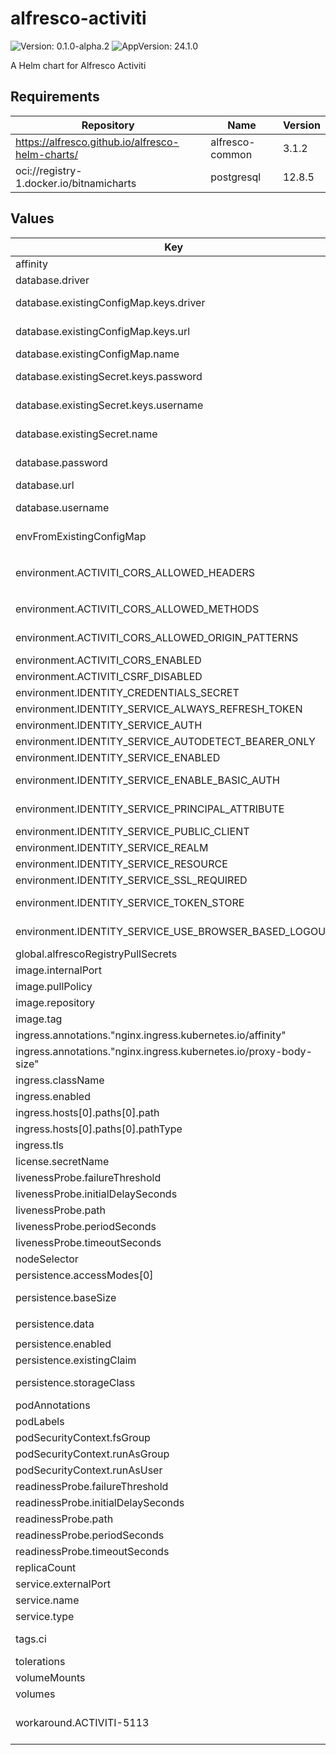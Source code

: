 # alfresco-activiti

![Version: 0.1.0-alpha.2](https://img.shields.io/badge/Version-0.1.0--alpha.2-informational?style=flat-square) ![AppVersion: 24.1.0](https://img.shields.io/badge/AppVersion-24.1.0-informational?style=flat-square)

A Helm chart for Alfresco Activiti

## Requirements

| Repository | Name | Version |
|------------|------|---------|
| https://alfresco.github.io/alfresco-helm-charts/ | alfresco-common | 3.1.2 |
| oci://registry-1.docker.io/bitnamicharts | postgresql | 12.8.5 |

## Values

| Key | Type | Default | Description |
|-----|------|---------|-------------|
| affinity | object | `{}` |  |
| database.driver | string | `nil` | JDBC driver Class |
| database.existingConfigMap.keys.driver | string | `"DATABASE_DRIVER"` | configmap key where to find the JDBC driver Class for aps app |
| database.existingConfigMap.keys.url | string | `"DATABASE_URL"` | configmap key where to find the URL of the database for aps app |
| database.existingConfigMap.name | string | `nil` |  |
| database.existingSecret.keys.password | string | `"DATABASE_PASSWORD"` | Key within the secret holding the database password for aps app |
| database.existingSecret.keys.username | string | `"DATABASE_USERNAME"` | Key within the secret holding the database username for aps app |
| database.existingSecret.name | string | `nil` | Name of a pre-existing secret containing database credentials for aps app |
| database.password | string | `nil` | JDBC password to use to connect to the DB for aps app |
| database.url | string | `nil` | JDBC url to connect to the external DB for aps app |
| database.username | string | `nil` | JDBC username to use to connect to the DB for aps app |
| envFromExistingConfigMap | string | `nil` | Name of a pre-existing configmap to load env vars from (overrides .environment values) |
| environment.ACTIVITI_CORS_ALLOWED_HEADERS | string | `"Authorization,Content-Type,Cache-Control,X-Requested-With,accept,Origin,Access-Control-Request-Method,Access-Control-Request-Headers,X-CSRF-Token"` | Cross Origin Resource Sharing configuration allowed http headers |
| environment.ACTIVITI_CORS_ALLOWED_METHODS | string | `"GET,POST,HEAD,OPTIONS,PUT,DELETE"` | Cross Origin Resource Sharing configuration allowed http methods |
| environment.ACTIVITI_CORS_ALLOWED_ORIGIN_PATTERNS | string | `"*"` | Cross Origin Resource Sharing configuration allowed origins (list of glob-like patterns) |
| environment.ACTIVITI_CORS_ENABLED | string | `"true"` | Cross Origin Resource Sharing configuration toggle |
| environment.ACTIVITI_CSRF_DISABLED | string | `"true"` | Cross Site Resource Forgery configuration toggle |
| environment.IDENTITY_CREDENTIALS_SECRET | string | `""` | Alfresco Identity Service application secret |
| environment.IDENTITY_SERVICE_ALWAYS_REFRESH_TOKEN | string | `"true"` | Alfresco Identity Service refresh service token |
| environment.IDENTITY_SERVICE_AUTH | string | `"http://localhost:8080/auth"` | Alfresco Identity Service address |
| environment.IDENTITY_SERVICE_AUTODETECT_BEARER_ONLY | string | `"true"` | Alfresco Identity Service Bearer only toggle |
| environment.IDENTITY_SERVICE_ENABLED | string | `"false"` | Alfresco Identity Service configuration toggle |
| environment.IDENTITY_SERVICE_ENABLE_BASIC_AUTH | string | `"true"` | Alfresco Identity Service allow basic authentication (should only be used over SSL) |
| environment.IDENTITY_SERVICE_PRINCIPAL_ATTRIBUTE | string | `"email"` | Alfresco Identity Service Attribute to map to user login |
| environment.IDENTITY_SERVICE_PUBLIC_CLIENT | string | `"true"` | Alfresco Identity Service public client toggle |
| environment.IDENTITY_SERVICE_REALM | string | `"alfresco"` | Alfresco Identity Service Realm |
| environment.IDENTITY_SERVICE_RESOURCE | string | `"alfresco"` | Alfresco Identity Service resource name to use |
| environment.IDENTITY_SERVICE_SSL_REQUIRED | string | `"none"` | Alfresco Identity Service force using SSL |
| environment.IDENTITY_SERVICE_TOKEN_STORE | string | `"session"` | Alfresco Identity Service token storage configuration |
| environment.IDENTITY_SERVICE_USE_BROWSER_BASED_LOGOUT | string | `"true"` | Alfresco Identity Service browser initiated logout toggle |
| global.alfrescoRegistryPullSecrets | string | `"quay-registry-secret"` |  |
| image.internalPort | int | `8080` |  |
| image.pullPolicy | string | `"IfNotPresent"` |  |
| image.repository | string | `"quay.io/alfresco/alfresco-process-services"` |  |
| image.tag | string | `"24.1.0"` |  |
| ingress.annotations."nginx.ingress.kubernetes.io/affinity" | string | `"cookie"` |  |
| ingress.annotations."nginx.ingress.kubernetes.io/proxy-body-size" | string | `"5g"` |  |
| ingress.className | string | `"nginx"` | supported ingress class |
| ingress.enabled | bool | `true` | Toggle ingress for APS application |
| ingress.hosts[0].paths[0].path | string | `"/activiti-app"` |  |
| ingress.hosts[0].paths[0].pathType | string | `"Prefix"` |  |
| ingress.tls | list | `[]` |  |
| license.secretName | string | `nil` |  |
| livenessProbe.failureThreshold | int | `5` |  |
| livenessProbe.initialDelaySeconds | int | `25` |  |
| livenessProbe.path | string | `"/activiti-app/app/rest/locale"` |  |
| livenessProbe.periodSeconds | int | `10` |  |
| livenessProbe.timeoutSeconds | int | `5` |  |
| nodeSelector | object | `{}` |  |
| persistence.accessModes[0] | string | `"ReadWriteOnce"` |  |
| persistence.baseSize | string | `"20Gi"` | Initial default size of dynamically provisioned storage |
| persistence.data | object | `{"mountPath":"/usr/local/data","subPath":"alfresco-process-services/process-data"}` | Where to mount data into the container |
| persistence.enabled | bool | `false` | Persist Alfresco Process data |
| persistence.existingClaim | string | `nil` | Define if you want to reuse an already existing PVC |
| persistence.storageClass | string | `nil` | Define if you already have a custom storage class defined for dynamically provisioned storage |
| podAnnotations | object | `{}` |  |
| podLabels | object | `{}` |  |
| podSecurityContext.fsGroup | int | `33007` |  |
| podSecurityContext.runAsGroup | int | `33007` |  |
| podSecurityContext.runAsUser | int | `33007` |  |
| readinessProbe.failureThreshold | int | `5` |  |
| readinessProbe.initialDelaySeconds | int | `25` |  |
| readinessProbe.path | string | `"/activiti-app/app/rest/locale"` |  |
| readinessProbe.periodSeconds | int | `10` |  |
| readinessProbe.timeoutSeconds | int | `5` |  |
| replicaCount | int | `1` |  |
| service.externalPort | int | `80` |  |
| service.name | string | `"aps"` |  |
| service.type | string | `"ClusterIP"` |  |
| tags.ci | bool | `false` | A chart tag used for Hyland's CI purpose. Do not set it to true. |
| tolerations | list | `[]` |  |
| volumeMounts | list | `[]` |  |
| volumes | list | `[]` |  |
| workaround.ACTIVITI-5113 | bool | `true` | Workaround for [ACTIVITI-5113]https://hyland.atlassian.net/browse/ACTIVITI-5113) |
